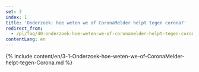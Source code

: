 ```yaml
---
set: 3
index: 1
title: 'Onderzoek: hoe weten we of CoronaMelder helpt tegen corona?'
redirect_from: 
  - /pl/faq/40-onderzoek-hoe-weten-we-of-coronamelder-helpt-tegen-corona
contentLang: en
---
```

{% include content/en/3-1-Onderzoek-hoe-weten-we-of-CoronaMelder-helpt-tegen-Corona.md %}
